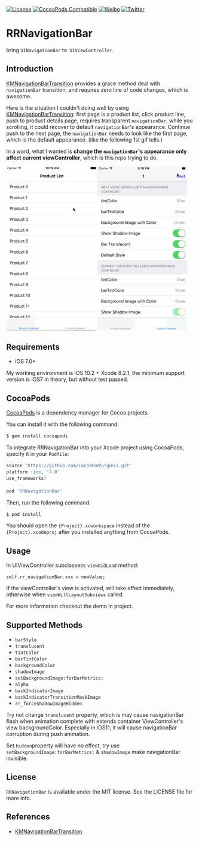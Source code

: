 [![License](https://img.shields.io/badge/license-MIT-lightgrey.svg)](https://github.com/cuzv/RRNavigationBar/blob/master/LICENSE)
[![CocoaPods Compatible](https://img.shields.io/badge/CocoaPods-v0.2.3-green.svg)](https://github.com/CocoaPods/CocoaPods)
[![Weibo](https://img.shields.io/badge/Weibo-cuzval-yellowgreen.svg)](http://weibo.com/cuzval/)
[![Twitter](https://img.shields.io/twitter/url/http/shields.io.svg?style=social)](http://twitter.com/mochxiao)

# RRNavigationBar

bring `UINavigationBar` to` UIViewController`.

## Introduction

[KMNavigationBarTransition](https://github.com/MoZhouqi/KMNavigationBarTransition) provides a grace method deal with `navigationBar` transition, and requires zero  line of code changes, which is awesome.

Here is the situation I couldn't doing well by using [KMNavigationBarTransition](https://github.com/MoZhouqi/KMNavigationBarTransition): first page is a product list, click product line, push to product details page, requires transparent `navigationBar`, while you scrolling, it could recover to default `navigationBar`'s appearance. Continue  push to the next page, the `navigationBar` needs to look like the first page, which is the default appearance. (like the following 1st gif tells.)

In a word, what I wanted is **change the  `navigationBar`'s appearance only affect current viewController**, which is this repo trying to do.

<p align="left">
<img src="./Preview/1.gif" width=240px"> <img src="./Preview/2.gif" width=240px">
</p>

## Requirements

- iOS 7.0+

My working environment is iOS 10.2 + Xcode 8.2.1, the minimum support version is iOS7 in theory, but without test passed.

## CocoaPods

[CocoaPods](http://cocoapods.org) is a dependency manager for Cocoa projects.

You can install it with the following command:

```bash
$ gem install cocoapods
```

To integrate RRNavigationBar into your Xcode project using CocoaPods, specify it in your `Podfile`:

```ruby
source 'https://github.com/CocoaPods/Specs.git'
platform :ios, '7.0'
use_frameworks!

pod 'RRNavigationBar'
```

Then, run the following command:

```bash
$ pod install
```

You should open the `{Project}.xcworkspace` instead of the `{Project}.xcodeproj` after you installed anything from CocoaPods.

## Usage

In UIViewController subclassess  `viewDidLoad` method:

```Objec
self.rr_navigationBar.xxx = newValue;
```

If the viewController's view is activated, will take effect immediately, otherwise when `viewWillLayoutSubviews` called.

For more information checkout the demo in project.

## Supported Methods

- `barStyle`
- `translucent`
- `tintColor`
- `barTintColor`
- `backgroundColor`
- `shadowImage`
- `setBackgroundImage:forBarMetrics:`
- `alpha`
- `backIndicatorImage`
- `backIndicatorTransitionMaskImage`
- `rr_forceShadowImageHidden`

Try not change `translucent` property, which is may cause navigationBar flash when animation complete with extends container ViewController's view backgroundColor. Especially in iOS11, it will cause navigationBar corruption during push animation.

Set `hidden`property will have no effect, try use `setBackgroundImage:forBarMetrics:` & `shadowImage` make navigationBar invisible.

## License

`RRNavigationBar` is available under the MIT license. See the LICENSE file for more info.

## References

- [KMNavigationBarTransition](https://github.com/MoZhouqi/KMNavigationBarTransition)
